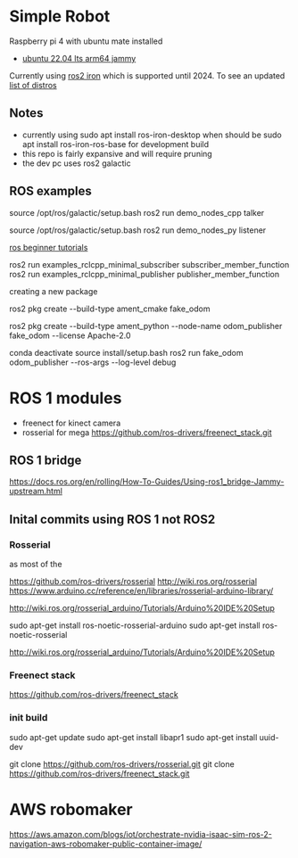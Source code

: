 # Simple Robot
Raspberry pi 4 with ubuntu mate installed
* [ubuntu 22.04 lts arm64 jammy](https://ubuntu-mate.org/download/arm64/jammy/)

Currently using [ros2 iron](https://docs.ros.org/en/iron/Installation.html) which is supported until 2024. To see an updated [list of distros](https://docs.ros.org/en/rolling/Releases.html)


## Notes
* currently using sudo apt install ros-iron-desktop when should be sudo apt install ros-iron-ros-base for development build
* this repo is fairly expansive and will require pruning 
* the dev pc uses ros2 galactic 


## ROS examples

source /opt/ros/galactic/setup.bash
ros2 run demo_nodes_cpp talker

source /opt/ros/galactic/setup.bash
ros2 run demo_nodes_py listener

[ros beginner tutorials](https://docs.ros.org/en/rolling/Tutorials/Beginner-Client-Libraries/Colcon-Tutorial.html)


ros2 run examples_rclcpp_minimal_subscriber subscriber_member_function
ros2 run examples_rclcpp_minimal_publisher publisher_member_function

creating a new package

ros2 pkg create --build-type ament_cmake fake_odom

ros2 pkg create --build-type ament_python --node-name odom_publisher fake_odom --license Apache-2.0

conda deactivate
source install/setup.bash
ros2 run fake_odom odom_publisher --ros-args --log-level debug

# ROS 1 modules
* freenect for kinect camera
* rosserial for mega
https://github.com/ros-drivers/freenect_stack.git


## ROS 1 bridge
https://docs.ros.org/en/rolling/How-To-Guides/Using-ros1_bridge-Jammy-upstream.html



## Inital commits using ROS 1 not ROS2 


### Rosserial
as most of the 


https://github.com/ros-drivers/rosserial
http://wiki.ros.org/rosserial
https://www.arduino.cc/reference/en/libraries/rosserial-arduino-library/


http://wiki.ros.org/rosserial_arduino/Tutorials/Arduino%20IDE%20Setup

sudo apt-get install ros-noetic-rosserial-arduino
sudo apt-get install ros-noetic-rosserial


http://wiki.ros.org/rosserial_arduino/Tutorials/Arduino%20IDE%20Setup


### Freenect stack

https://github.com/ros-drivers/freenect_stack


### init build 

sudo apt-get update
sudo apt-get install libapr1
sudo apt-get install uuid-dev

git clone https://github.com/ros-drivers/rosserial.git
git clone https://github.com/ros-drivers/freenect_stack.git



# AWS robomaker

https://aws.amazon.com/blogs/iot/orchestrate-nvidia-isaac-sim-ros-2-navigation-aws-robomaker-public-container-image/

